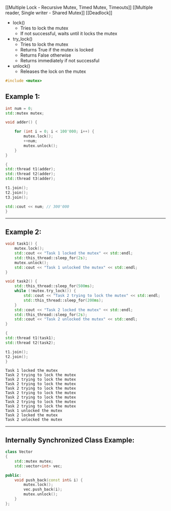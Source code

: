 [[Multiple Lock - Recursive Mutex, Timed Mutex, Timeouts]]
[[Multiple reader, Single writer - Shared Mutex]]
[[Deadlock]]

- lock()
	- Tries to lock the mutex
	- If not successful, waits until it locks the mutex
- try_lock()
	- Tries to lock the mutex
	- Returns True if the mutex is locked
	- Returns False otherwise
	- Returns immediately if not successful
- unlock()
	- Releases the lock on the mutex

```cpp
#include <mutex>
```

## Example 1:
```cpp
int num = 0;
std::mutex mutex;

void adder() {

    for (int i = 0; i < 100'000; i++) {
        mutex.lock();
        ++num;
        mutex.unlock();
    }
} 

{
std::thread t1(adder);
std::thread t2(adder);
std::thread t3(adder);

t1.join();
t2.join();
t3.join();

std::cout << num; // 300'000
}
```
---

## Example 2:
```cpp
void task1() {
    mutex.lock();
    std::cout << "Task 1 locked the mutex" << std::endl;
    std::this_thread::sleep_for(2s);
    mutex.unlock();
    std::cout << "Task 1 unlocked the mutex" << std::endl;
}

void task2() {
    std::this_thread::sleep_for(500ms);
    while (!mutex.try_lock()) {
        std::cout << "Task 2 trying to lock the mutex" << std::endl;
        std::this_thread::sleep_for(200ms);
    }
    std::cout << "Task 2 locked the mutex" << std::endl;
    std::this_thread::sleep_for(2s);
    std::cout << "Task 2 unlocked the mutex" << std::endl;
}

{
std::thread t1(task1);
std::thread t2(task2);

t1.join();
t2.join();
}
```

```
Task 1 locked the mutex
Task 2 trying to lock the mutex
Task 2 trying to lock the mutex
Task 2 trying to lock the mutex
Task 2 trying to lock the mutex
Task 2 trying to lock the mutex
Task 2 trying to lock the mutex
Task 2 trying to lock the mutex
Task 2 trying to lock the mutex
Task 1 unlocked the mutex
Task 2 locked the mutex
Task 2 unlocked the mutex
```
---

## Internally Synchronized Class Example:

```cpp
class Vector
{
    std::mutex mutex;
    std::vector<int> vec;

public:
    void push_back(const int& i) {
        mutex.lock();
        vec.push_back(i);
        mutex.unlock();
    }
};
```


